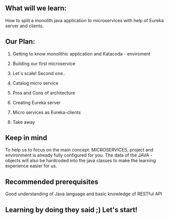 ## What will we learn:
How to split a monolith java application to microservices with help of Eureka server and clients.

## Our Plan:
1) Getting to know monolithic application and Katacoda - enviroment

2) Building our first microservice

3) Let´s scale! Second one..

4) Catalog micro service

5) Pros and Cons of architecture

6) Creating Eureka server

7) Micro services as Eureka-clients

8) Take away

## Keep in mind
To help us to focus on the main concept: MICROSERVICES, project and environment is already fully configured for you. The data of the JAVA -objects will also be hardcoded into the java classes to make the learning experience easier for us. 

## Recommended prerequisites
Good understanding of Java language and basic knowledge of RESTful API

## Learning by doing they said ;) Let's start!

